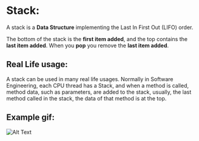 ﻿# Stack:

A stack is a **Data Structure** implementing the Last In First Out (LIFO) order.

The bottom of the stack is the **first item added**, and the top contains the **last item added**. When you **pop** you remove the **last item added**.


## Real Life usage:

A stack can be used in many real life usages. Normally in Software Engineering, each CPU thread has a Stack, and when a method is called, method data, such as parameters, are added to the stack, usually, the last method called in the stack, the data of that method is at the top.

## Example gif:

![Alt Text](https://miro.medium.com/max/1280/0*SESFJYWU5a-3XM9m.gif)